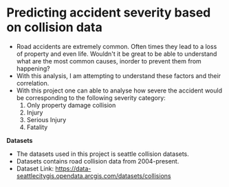# Predicting accident severity based on collision data
- Road accidents are extremely common. Often times they lead to a loss of property and even life. Wouldn't it be great to be able to understand what are the most common causes, inorder to prevent them from happening?
- With this analysis, I am attempting to understand these factors  and their correlation.  
- With this project one can able to analyse how severe the accident would be corresponding to the following severity category:
  1. Only property damage collision
  2. Injury
  3. Serious Injury
  4. Fatality

**Datasets**  
- The datasets used in this project is seattle collision datasets.
- Datasets contains road collision data from 2004-present.
- Dataset Link: https://data-seattlecitygis.opendata.arcgis.com/datasets/collisions
